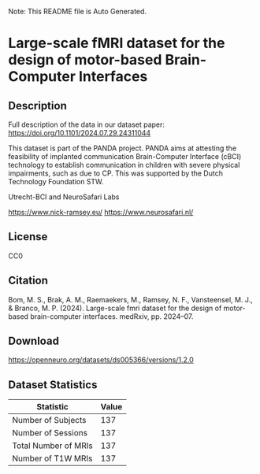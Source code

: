 Note: This README file is Auto Generated.

# Large-scale fMRI dataset for the design of motor-based Brain-Computer Interfaces

## Description

Full description of the data in our dataset paper: https://doi.org/10.1101/2024.07.29.24311044

This dataset is part of the PANDA project. PANDA aims at attesting the feasibility of implanted communication Brain-Computer Interface (cBCI) technology to establish communication in children with severe physical impairments, such as due to CP. This was supported by the Dutch Technology Foundation STW.

Utrecht-BCI and NeuroSafari Labs

https://www.nick-ramsey.eu/ https://www.neurosafari.nl/


## License

CC0

## Citation

Bom, M. S., Brak, A. M., Raemaekers, M., Ramsey, N. F., Vansteensel, M. J., & Branco, M. P. (2024). Large-scale fmri dataset for the design of motor-based brain-computer interfaces. medRxiv, pp. 2024–07.

## Download

https://openneuro.org/datasets/ds005366/versions/1.2.0

## Dataset Statistics

| Statistic | Value |
| --- | --- |
| Number of Subjects | 137 |
| Number of Sessions | 137 |
| Total Number of MRIs | 137 |
| Number of T1W MRIs | 137 |

